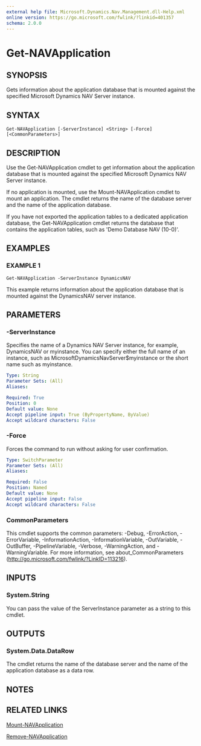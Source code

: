 ```yaml
---
external help file: Microsoft.Dynamics.Nav.Management.dll-Help.xml
online version: https://go.microsoft.com/fwlink/?linkid=401357
schema: 2.0.0
---
```


# Get-NAVApplication

## SYNOPSIS
Gets information about the application database that is mounted against the specified Microsoft Dynamics NAV Server instance.

## SYNTAX

```
Get-NAVApplication [-ServerInstance] <String> [-Force] [<CommonParameters>]
```

## DESCRIPTION
Use the Get-NAVApplication cmdlet to get information about the application database that is mounted against the specified Microsoft Dynamics NAV Server instance.

If no application is mounted, use the Mount-NAVApplication cmdlet to mount an application.
The cmdlet returns the name of the database server and the name of the application database.

If you have not exported the application tables to a dedicated application database, the Get-NAVApplication cmdlet returns the database that contains the application tables, such as 'Demo Database NAV (10-0)'.

## EXAMPLES

### EXAMPLE 1
```
Get-NAVApplication -ServerInstance DynamicsNAV
```

This example returns information about the application database that is mounted against the DynamicsNAV server instance.

## PARAMETERS

### -ServerInstance
Specifies the name of a Dynamics NAV Server instance, for example, DynamicsNAV or myinstance.
You can specify either the full name of an instance, such as MicrosoftDynamicsNavServer$myinstance or the short name such as myinstance.

```yaml
Type: String
Parameter Sets: (All)
Aliases: 

Required: True
Position: 0
Default value: None
Accept pipeline input: True (ByPropertyName, ByValue)
Accept wildcard characters: False
```

### -Force
Forces the command to run without asking for user confirmation.

```yaml
Type: SwitchParameter
Parameter Sets: (All)
Aliases: 

Required: False
Position: Named
Default value: None
Accept pipeline input: False
Accept wildcard characters: False
```

### CommonParameters
This cmdlet supports the common parameters: -Debug, -ErrorAction, -ErrorVariable, -InformationAction, -InformationVariable, -OutVariable, -OutBuffer, -PipelineVariable, -Verbose, -WarningAction, and -WarningVariable. For more information, see about_CommonParameters (http://go.microsoft.com/fwlink/?LinkID=113216).

## INPUTS

### System.String
You can pass the value of the ServerInstance parameter as a string to this cmdlet.

## OUTPUTS

### System.Data.DataRow
The cmdlet returns the name of the database server and the name of the application database as a data row.

## NOTES

## RELATED LINKS

[Mount-NAVApplication](Mount-NAVApplication.md)

[Remove-NAVApplication](Remove-NAVApplication.md)
